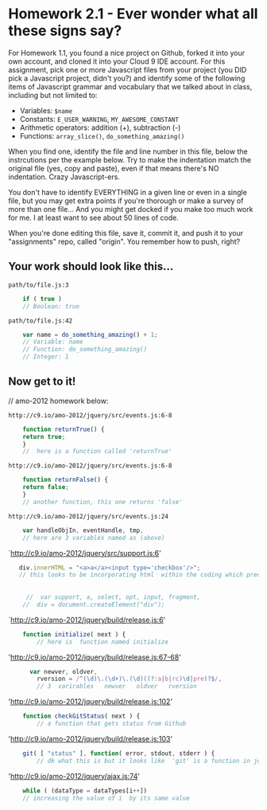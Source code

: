 # Homework 2.1 - Ever wonder what all these signs say?

For Homework 1.1, you found a nice project on Github, forked it into your own account, and cloned it into your Cloud 9 IDE account. 
For this assignment, pick one or more Javascript files from your project
(you DID pick a Javascript project, didn't you?) and identify some of the following items of Javascript grammar 
and vocabulary that we talked about in class, including but not limited to:

* Variables: `$name`
* Constants: `E_USER_WARNING`, `MY_AWESOME_CONSTANT`
* Arithmetic operators: addition (+), subtraction (-)
* Functions: `array_slice()`, `do_something_amazing()`

When you find one, identify the file and line number in this file, below the instrcutions per the example below. 
Try to make the indentation match the original file (yes, copy and paste), even if that means there's NO indentation. Crazy Javascript-ers.

You don't have to identify EVERYTHING in a given line or even in a single file, but you may get extra points if you're thorough or make a survey of more than one file... And you might get docked if you make too much work for me. I at least want to see about 50 lines of code.

When you're done editing this file, save it, commit it, and push it to your "assignments" repo, called "origin". You remember how to push, right?

## Your work should look like this...

`path/to/file.js:3`
```javascript
    if ( true )
    // Boolean: true
```

`path/to/file.js:42`
```javascript
    var name = do_something_amazing() + 1;
    // Variable: name
    // Function: do_something_amazing()
    // Integer: 1
```

## Now get to it!


//  amo-2012 homework below:

`http://c9.io/amo-2012/jquery/src/events.js:6-8`
```javascript
    function returnTrue() {
    return true;
    }
    //  here is a function called 'returnTrue'
```

`http://c9.io/amo-2012/jquery/src/events.js:6-8`
```javascript
    function returnFalse() {
    return false;
    }
    // another function, this one returns 'false'
```



`http://c9.io/amo-2012/jquery/src/events.js:24`
```javascript   
    var handleObjIn, eventHandle, tmp,
    // here are 3 variables named as (above)
```



`http://c9.io/amo-2012/jquery/src/support.js:6'
```javascript
   div.innerHTML = "<a>a</a><input type='checkbox'/>";
   // this looks to be incorporating html  within the coding which precedes it on lines 3 and 4:
   
   
     //  var support, a, select, opt, input, fragment,
	//	div = document.createElement("div");
```



`http://c9.io/amo-2012/jquery/build/release.js:6'
```javascript
    function initialize( next ) {
        // here is  function named initialize
```
    
    
'http://c9.io/amo-2012/jquery/build/release.js:67-68'
```javascript
      var newver, oldver,
		rversion = /^(\d)\.(\d+)\.(\d)((?:a|b|rc)\d|pre)?$/,
        // 3  varirables   newver   oldver   rversion
```


'http://c9.io/amo-2012/jquery/build/release.js:102'
```javascript
    function checkGitStatus( next ) {
        // a function that gets status from Github
```


'http://c9.io/amo-2012/jquery/build/release.js:103'
```javascript
    git( [ "status" ], function( error, stdout, stderr ) {
        // dk what this is but it looks like  'git' is a function in jquery - maybe??
```



'http://c9.io/amo-2012/jquery/ajax.js:74'
```javascript
    while ( (dataType = dataTypes[i++]) 
    // increasing the value of i  by its same value
```